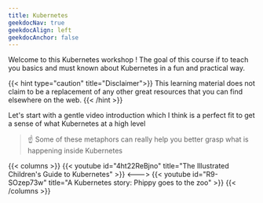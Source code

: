 ```yaml
---
title: Kubernetes
geekdocNav: true
geekdocAlign: left
geekdocAnchor: false
---
```


Welcome to this Kubernetes workshop ! The goal of this course if to teach you basics and must known about Kubernetes in a fun and practical way.

{{< hint type="caution" title="Disclaimer">}}
This learning material does not claim to be a replacement of any other great resources that you can find elsewhere on the web.
{{< /hint >}}

Let's start with a gentle video introduction which I think is a perfect fit to get a sense of what Kubernetes at a high level

> :point_up: Some of these metaphors can really help you better grasp what is happening inside Kubernetes

{{< columns >}}
{{< youtube id="4ht22ReBjno" title="The Illustrated Children's Guide to Kubernetes" >}}
<--->
{{< youtube id="R9-SOzep73w" title="A Kubernetes story: Phippy goes to the zoo" >}}
{{< /columns >}}
